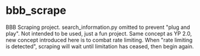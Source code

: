 # bbb_scrape
BBB Scraping project.
search_information.py omitted to prevent "plug and play". Not intended to be used, just a fun project.
Same concept as YP 2.0, new concept introduced here is to combat rate limiting.
When "rate limiting is detected", scraping will wait until limitation has ceased, then begin again.
